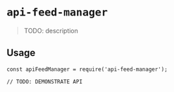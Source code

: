 # `api-feed-manager`

> TODO: description

## Usage

```
const apiFeedManager = require('api-feed-manager');

// TODO: DEMONSTRATE API
```
